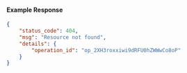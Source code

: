 <!-- Code generated for API Clients. DO NOT EDIT. -->

#### Example Response

```json
{
	"status_code": 404,
	"msg": "Resource not found",
	"details": {
		"operation_id": "op_2XH3roxxiwi9dRFU0hZWWwCo8oP"
	}
}
```
